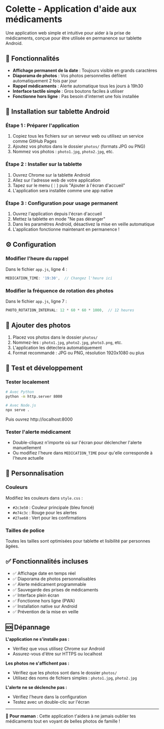 # Colette - Application d'aide aux médicaments

Une application web simple et intuitive pour aider à la prise de médicaments, conçue pour être utilisée en permanence sur tablette Android.

## 🎯 Fonctionnalités

- **Affichage permanent de la date** : Toujours visible en grands caractères
- **Diaporama de photos** : Vos photos personnelles défilent automatiquement 2 fois par jour
- **Rappel médicaments** : Alerte automatique tous les jours à 19h30
- **Interface tactile simple** : Gros boutons faciles à utiliser
- **Fonctionne hors ligne** : Pas besoin d'internet une fois installée

## 📱 Installation sur tablette Android

### Étape 1 : Préparer l'application
1. Copiez tous les fichiers sur un serveur web ou utilisez un service comme GitHub Pages
2. Ajoutez vos photos dans le dossier `photos/` (formats JPG ou PNG)
3. Nommez vos photos : `photo1.jpg`, `photo2.jpg`, etc.

### Étape 2 : Installer sur la tablette
1. Ouvrez Chrome sur la tablette Android
2. Allez sur l'adresse web de votre application
3. Tapez sur le menu (⋮) puis "Ajouter à l'écran d'accueil"
4. L'application sera installée comme une app native

### Étape 3 : Configuration pour usage permanent
1. Ouvrez l'application depuis l'écran d'accueil
2. Mettez la tablette en mode "Ne pas déranger"
3. Dans les paramètres Android, désactivez la mise en veille automatique
4. L'application fonctionne maintenant en permanence !

## ⚙️ Configuration

### Modifier l'heure du rappel
Dans le fichier `app.js`, ligne 4 :
```javascript
MEDICATION_TIME: '19:30',  // Changez l'heure ici
```

### Modifier la fréquence de rotation des photos
Dans le fichier `app.js`, ligne 7 :
```javascript
PHOTO_ROTATION_INTERVAL: 12 * 60 * 60 * 1000,  // 12 heures
```

## 📁 Ajouter des photos

1. Placez vos photos dans le dossier `photos/`
2. Nommez-les : `photo1.jpg`, `photo2.jpg`, `photo3.png`, etc.
3. L'application les détectera automatiquement
4. Format recommandé : JPG ou PNG, résolution 1920x1080 ou plus

## 🔧 Test et développement

### Tester localement
```bash
# Avec Python
python -m http.server 8000

# Avec Node.js
npx serve .
```

Puis ouvrez http://localhost:8000

### Tester l'alerte médicament
- Double-cliquez n'importe où sur l'écran pour déclencher l'alerte manuellement
- Ou modifiez l'heure dans `MEDICATION_TIME` pour qu'elle corresponde à l'heure actuelle

## 🎨 Personnalisation

### Couleurs
Modifiez les couleurs dans `style.css` :
- `#2c3e50` : Couleur principale (bleu foncé)
- `#e74c3c` : Rouge pour les alertes
- `#27ae60` : Vert pour les confirmations

### Tailles de police
Toutes les tailles sont optimisées pour tablette et lisibilité par personnes âgées.

## ✅ Fonctionnalités incluses

- ✅ Affichage date en temps réel
- ✅ Diaporama de photos personnalisables
- ✅ Alerte médicament programmable
- ✅ Sauvegarde des prises de médicaments
- ✅ Interface plein écran
- ✅ Fonctionne hors ligne (PWA)
- ✅ Installation native sur Android
- ✅ Prévention de la mise en veille

## 🆘 Dépannage

**L'application ne s'installe pas :**
- Vérifiez que vous utilisez Chrome sur Android
- Assurez-vous d'être sur HTTPS ou localhost

**Les photos ne s'affichent pas :**
- Vérifiez que les photos sont dans le dossier `photos/`
- Utilisez des noms de fichiers simples : `photo1.jpg`, `photo2.jpg`

**L'alerte ne se déclenche pas :**
- Vérifiez l'heure dans la configuration
- Testez avec un double-clic sur l'écran

---

💝 **Pour maman** : Cette application t'aidera à ne jamais oublier tes médicaments tout en voyant de belles photos de famille !